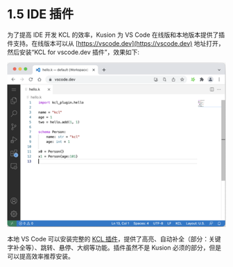 # 1.5 IDE 插件

为了提高 IDE 开发 KCL 的效率，Kusion 为 VS Code 在线版和本地版本提供了插件支持。在线版本可以从 [https://vscode.dev](https://vscode.dev) 地址打开，然后安装“KCL for vscode.dev 插件”，效果如下:

![](../images/ch1.5-ide-vscode.png)

本地 VS Code 可以安装完整的 [KCL 插件](https://marketplace.visualstudio.com/items?itemName=kcl.kcl-vscode-extension)，提供了高亮、自动补全（部分：关键字补全等）、跳转、悬停、大纲等功能。插件虽然不是 Kusion 必须的部分，但是可以提高效率推荐安装。

<!--


KCL 生态系统为常用的编辑器提供了插件，帮助用户更加高效和无缝地进行 KCL 的开发。可选的平台有：

Visual Studio Code：KCL 扩展，提供对 KCL 编程语言的支持（重点维护中）

IntelliJ IDEA：KCL 插件，提供对 KCL 编程语言的支持

vim：计划中

## 1.5.1 Visual Studio Code 插件

### 1.5.1.1 插件安装

环境要求：VS Code 1.54+

安装：Extension -> 查询 "KCL" -> 安装，如图：

![](../images/ch1.5-vscode-install.gif)

### 1.5.1.2 插件功能

高亮、自动补全（部分：关键字补全等）、跳转、悬停、大纲：

![](../images/ch1.5-vscode-feature.gif)

## 1.5.2 Intellij IDEA 插件

### 1.5.2.1 插件安装

环境要求：Intellij IDEA 2020.2+

安装：Intellij IDEA -> Preference -> plugins -> 查找 “KCL”：todo：示意gif（暂不支持从插件市场安装）

### 1.5.2.2 插件功能

高亮、自动补全（部分：导入路径的补全、关键字补全）、跳转、大纲：todo 示意 gif

-->
